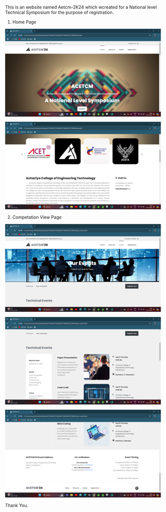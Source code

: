 This is an website named Aetcm-2K24 which wcreated for a National level Technical Symposium for the purpose of registration.

1. Home Page

![image alt](https://github.com/jacksonsamuval/ACETCM-2K24/blob/016f027bf9b9ed49bd71a5c811da8d403b827ac8/Acetcm/Screenshot%20(10).png)


![image alt](https://github.com/jacksonsamuval/ACETCM-2K24/blob/a4af804193f1f96fe0344374a36fceeb6e707c99/Acetcm/Screenshot%20(11).png)

2. Competation View Page

![image alt](https://github.com/jacksonsamuval/ACETCM-2K24/blob/a4af804193f1f96fe0344374a36fceeb6e707c99/Acetcm/Screenshot%20(12).png)


![image alt](https://github.com/jacksonsamuval/ACETCM-2K24/blob/a4af804193f1f96fe0344374a36fceeb6e707c99/Acetcm/Screenshot%20(13).png)


![image alt](https://github.com/jacksonsamuval/ACETCM-2K24/blob/a4af804193f1f96fe0344374a36fceeb6e707c99/Acetcm/Screenshot%20(14).png)

Thank You.
